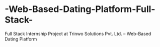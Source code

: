 # -Web-Based-Dating-Platform-Full-Stack-
Full Stack Internship Project at Trinwo Solutions Pvt. Ltd. – Web-Based Dating Platform
